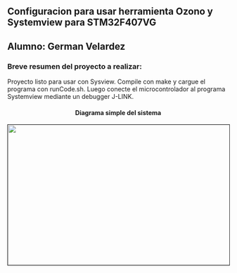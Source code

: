 






<h2>
 Configuracion para usar herramienta Ozono y Systemview para STM32F407VG
</h2>

## Alumno: German Velardez

### Breve resumen del proyecto a realizar:



<p>Proyecto listo para usar con Sysview. Compile con make y cargue el programa con runCode.sh. Luego conecte el microcontrolador al programa Systemview mediante un debugger J-LINK. 

</p>


 <h4 align="center">Diagrama simple del sistema</h4>
 <div align="center" >
<img  src="img/systemview.png" border="1px" 
     height="320px" width="720px"/>
</div>

